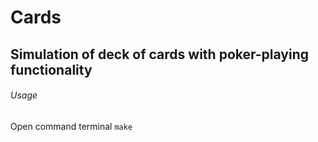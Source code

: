# Cards
## Simulation of deck of cards with poker-playing functionality
###### Usage
Open command terminal
`make`